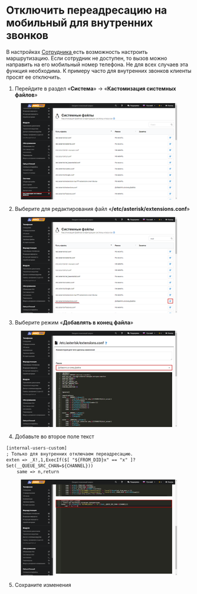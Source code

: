 # Отключить переадресацию на мобильный для внутренних звонков

В настройках [Сотрудника ](../../manual/telephony/extensions.md)есть возможность настроить маршрутизацию. Если сотрудник не доступен, то вызов можно направить на его мобильный номер телефона. Не для всех случаев эта функция необходима. К примеру часто для внутренних звонков клиенты просят ее отключить.

1. Перейдите в раздел  «**Система**» -> «**Кастомизация системных файлов**»

<figure><img src="../../.gitbook/assets/1 (41).png" alt=""><figcaption></figcaption></figure>

2. Выберите для редактирования файл «**/etc/asterisk/extensions.conf**»

<figure><img src="../../.gitbook/assets/4 (23).png" alt=""><figcaption></figcaption></figure>

3. Выберите режим «**Добавлять в конец файла**»

<figure><img src="../../.gitbook/assets/5 (9).png" alt=""><figcaption></figcaption></figure>

4. Добавьте во второе поле текст

```
[internal-users-custom]
; Только для внутренних отключаем переадресацию. 
exten => _X!,1,ExecIf($[ "${FROM_DID}x" == "x" ]?Set(__QUEUE_SRC_CHAN=${CHANNEL}))
	same => n,return
```

<figure><img src="../../.gitbook/assets/9 (3).png" alt=""><figcaption></figcaption></figure>

5. Сохраните изменения
